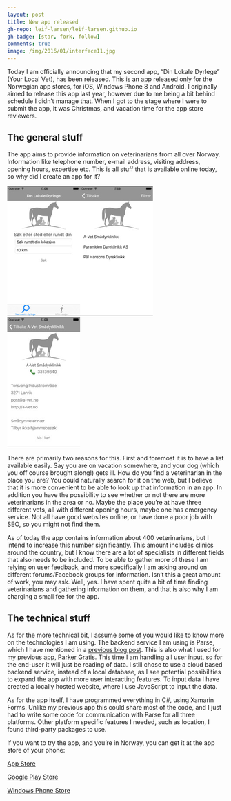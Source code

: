 ```yaml
---
layout: post
title: New app released
gh-repo: leif-larsen/leif-larsen.github.io
gh-badge: [star, fork, follow]
comments: true
image: /img/2016/01/interface11.jpg
---
```

    
    
Today I am officially announcing that my second app, “Din Lokale Dyrlege” (Your Local Vet), has been released. This is an app released only for the Norwegian app stores, for iOS, Windows Phone 8 and Android. I originally aimed to release this app last year, however due to me being a bit behind schedule I didn’t manage that. When I got to the stage where I were to submit the app, it was Christmas, and vacation time for the app store reviewers.


## The general stuff

The app aims to provide information on veterinarians from all over Norway. Information like telephone number, e-mail address, visiting address, opening hours, expertise etc. This is all stuff that is available online today, so why did I create an app for it?

![Entry page "Din Lokale Dyrlege"](/img/2016/01/0x0ss-169x300.jpg)![Search results "Din Lokale Dyrlege"](/img/2016/01/0x0ss-1-169x300.jpg)![Vet details "Din Lokale Dyrlege"](/img/2016/01/0x0ss-2-169x300.jpg)

There are primarily two reasons for this. First and foremost it is to have a list available easily. Say you are on vacation somewhere, and your dog (which you off course brought along!) gets ill. How do you find a veterinarian in the place you are? You could naturally search for it on the web, but I believe that it is more convenient to be able to look up that information in an app. In addition you have the possibility to see whether or not there are more veterinarians in the area or no. Maybe the place you’re at have three different vets, all with different opening hours, maybe one has emergency service. Not all have good websites online, or have done a poor job with SEO, so you might not find them.

As of today the app contains information about 400 veterinarians, but I intend to increase this number significantly. This amount includes clinics around the country, but I know there are a lot of specialists in different fields that also needs to be included. To be able to gather more of these I am relying on user feedback, and more specifically I am asking around on different forums/Facebook groups for information. Isn’t this a great amount of work, you may ask. Well, yes. I have spent quite a bit of time finding veterinarians and gathering information on them, and that is also why I am charging a small fee for the app.


## The technical stuff

As for the more technical bit, I assume some of you would like to know more on the technologies I am using. The backend service I am using is Parse, which I have mentioned in a [previous blog post](http://blog.leiflarsen.org/cloud-based-back-end-service). This is also what I used for my previous app, [Parker Gratis](http://blog.leiflarsen.org/released-my-first-ios-app). This time I am handling all user input, so for the end-user it will just be reading of data. I still chose to use a cloud based backend service, instead of a local database, as I see potential possibilities to expand the app with more user interacting features. To input data I have created a locally hosted website, where I use JavaScript to input the data.

As for the app itself, I have programmed everything in C#, using Xamarin Forms. Unlike my previous app this could share most of the code, and I just had to write some code for communication with Parse for all three platforms. Other platform specific features I needed, such as location, I found third-party packages to use.

If you want to try the app, and you’re in Norway, you can get it at the app store of your phone:

[App Store](https://itunes.apple.com/us/app/din-lokale-dyrlege/id982914308?l=nb&ls=1&mt=8)

[Google Play Store](https://play.google.com/store/apps/details?id=org.leiflarsen.thelocalvet)

[Windows Phone Store](https://www.microsoft.com/store/apps/9NBLGGH5K1S1)


